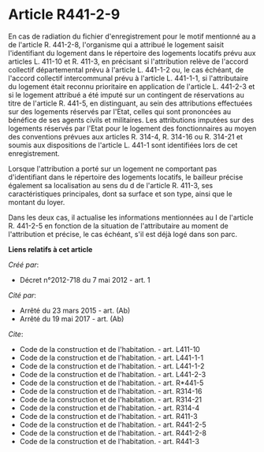 # Article R441-2-9

En cas de radiation du fichier d'enregistrement pour le motif mentionné au a de l'article R. 441-2-8, l'organisme qui a
attribué le logement saisit l'identifiant du logement dans le répertoire des logements locatifs prévu aux articles L. 411-10
et R. 411-3, en précisant si l'attribution relève de l'accord collectif départemental prévu à l'article L. 441-1-2 ou, le cas
échéant, de l'accord collectif intercommunal prévu à l'article L. 441-1-1, si l'attributaire du logement était reconnu
prioritaire en application de l'article L. 441-2-3 et si le logement attribué a été imputé sur un contingent de réservations
au titre de l'article R. 441-5, en distinguant, au sein des attributions effectuées sur des logements réservés par l'Etat,
celles qui sont prononcées au bénéfice de ses agents civils et militaires. Les attributions imputées sur des logements
réservés par l'Etat pour le logement des fonctionnaires au moyen des conventions prévues aux articles R. 314-4, R. 314-16 ou 
R. 314-21 et soumis aux dispositions de l'article L. 441-1 sont identifiées lors de cet enregistrement. 

Lorsque l'attribution a porté sur un logement ne comportant pas d'identifiant dans le répertoire des logements locatifs, le
bailleur précise également sa localisation au sens du d de l'article R. 411-3, ses caractéristiques principales, dont sa
surface et son type, ainsi que le montant du loyer. 

Dans les deux cas, il actualise les informations mentionnées au I de l'article R. 441-2-5 en fonction de la situation de
l'attributaire au moment de l'attribution et précise, le cas échéant, s'il est déjà logé dans son parc.

**Liens relatifs à cet article**

_Créé par_:

  - Décret n°2012-718 du 7 mai 2012 - art. 1

_Cité par_:

  - Arrêté du 23 mars 2015 - art. (Ab)
  - Arrêté du 19 mai 2017 - art. (Ab)

_Cite_:

  - Code de la construction et de l'habitation. - art. L411-10
  - Code de la construction et de l'habitation. - art. L441-1-1
  - Code de la construction et de l'habitation. - art. L441-1-2
  - Code de la construction et de l'habitation. - art. L441-2-3
  - Code de la construction et de l'habitation. - art. R*441-5
  - Code de la construction et de l'habitation. - art. R314-16
  - Code de la construction et de l'habitation. - art. R314-21
  - Code de la construction et de l'habitation. - art. R314-4
  - Code de la construction et de l'habitation. - art. R411-3
  - Code de la construction et de l'habitation. - art. R441-2-5
  - Code de la construction et de l'habitation. - art. R441-2-8
  - Code de la construction et de l'habitation. - art. R441-3
